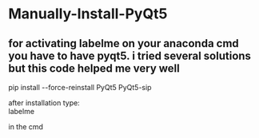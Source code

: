 # Manually-Install-PyQt5

## for activating labelme on your anaconda cmd you have to have pyqt5. i tried several solutions but this code helped me very well

pip install --force-reinstall PyQt5 PyQt5-sip

 after installation type:   
labelme  
       
in the cmd 

